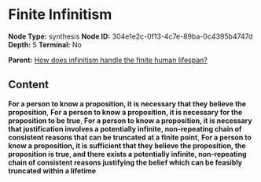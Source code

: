 # Finite Infinitism

**Node Type:** synthesis
**Node ID:** 304e1e2c-0f13-4c7e-89ba-0c4395b4747d
**Depth:** 5
**Terminal:** No

**Parent:** [How does infinitism handle the finite human lifespan?](how-does-infinitism-handle-the-finite-human-lifespan-antithesis-b910d0e7-ea4e-45f7-bffe-b1e387338fdb.md)

## Content

**For a person to know a proposition, it is necessary that they believe the proposition**, **For a person to know a proposition, it is necessary for the proposition to be true**, **For a person to know a proposition, it is necessary that justification involves a potentially infinite, non-repeating chain of consistent reasons that can be truncated at a finite point**, **For a person to know a proposition, it is sufficient that they believe the proposition, the proposition is true, and there exists a potentially infinite, non-repeating chain of consistent reasons justifying the belief which can be feasibly truncated within a lifetime**
